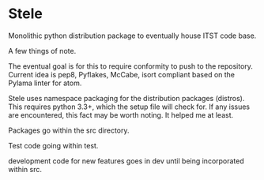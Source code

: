 # Stele
Monolithic python distribution package to eventually house ITST code base.

A few things of note.

The eventual goal is for this to require conformity
  to push to the repository. Current idea is pep8, Pyflakes, McCabe, isort
  compliant based on the Pylama linter for atom.

Stele uses namespace packaging for the distribution packages (distros). This
  requires python 3.3+, which the setup file will check for. If any issues are
  encountered, this fact may be worth noting. It helped me at least.

Packages go within the src directory.

Test code going within test.

development code for new features goes in dev until being incorporated within
src.
